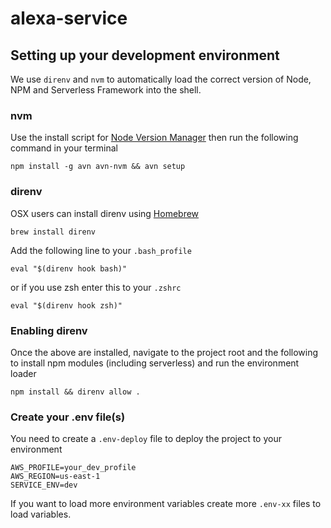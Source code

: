 # alexa-service

## Setting up your development environment
We use `direnv` and `nvm` to automatically load the correct version of Node, NPM and Serverless Framework into the shell.

### nvm
Use the install script for [Node Version Manager](https://github.com/creationix/nvm#install-script) then run the following command in your terminal
```
npm install -g avn avn-nvm && avn setup
```

### direnv
OSX users can install direnv using [Homebrew](http://brew.sh/)
```
brew install direnv
```

Add the following line to your `.bash_profile`

```
eval "$(direnv hook bash)"
```

or if you use zsh enter this to your `.zshrc`

```
eval "$(direnv hook zsh)"
```

### Enabling direnv
Once the above are installed, navigate to the project root and the following to install npm modules (including serverless) and run the environment loader
```
npm install && direnv allow .
```

### Create your .env file(s)
You need to create a `.env-deploy` file to deploy the project to your environment

```
AWS_PROFILE=your_dev_profile
AWS_REGION=us-east-1
SERVICE_ENV=dev
```

If you want to load more environment variables create more `.env-xx` files to load variables.
